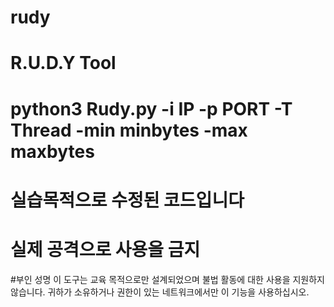# rudy
# R.U.D.Y Tool 
# python3 Rudy.py -i IP -p PORT -T Thread -min minbytes -max maxbytes
# 실습목적으로 수정된 코드입니다
# 실제 공격으로 사용을 금지

#부인 성명
이 도구는 교육 목적으로만 설계되었으며 불법 활동에 대한 사용을 지원하지 않습니다. 귀하가 소유하거나 권한이 있는 네트워크에서만 이 기능을 사용하십시오.
